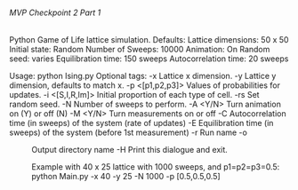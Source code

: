 ###### MVP Checkpoint 2 Part 1 ######
Python Game of Life lattice simulation.
Defaults:
Lattice dimensions: 50 x 50
Initial state: Random
Number of Sweeps: 10000
Animation: On
Random seed: varies
Equilibration time: 150 sweeps
Autocorrelation time: 20 sweeps

Usage: python Ising.py <Tags>
Optional tags:
-x <value>        Lattice x dimension.
-y <value>        Lattice y dimension, defaults to match x.
-p <[p1,p2,p3]>   Values of probabilities for updates.
-i <[S,I,R,Im]>   Initial proportion of each type of cell.
-rs <value>       Set random seed.
-N <values>       Number of sweeps to perform.
-A <Y/N>          Turn animation on (Y) or off (N)
-M <Y/N>          Turn measurements on or off
-C <value>        Autocorrelation time (in sweeps) of the system (rate of updates)
-E <value>        Equilibration time (in sweeps) of the system (before 1st measurement)
-r <name>         Run name
-o <dir>          Output directory name
-H                Print this dialogue and exit.

Example with 40 x 25 lattice with 1000 sweeps, and p1=p2=p3=0.5:
python Main.py -x 40 -y 25 -N 1000 -p [0.5,0.5,0.5]

